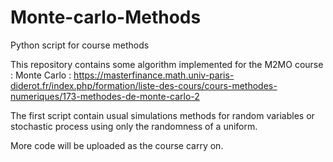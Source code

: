 # Monte-carlo-Methods
Python script for course methods

This repository contains some algorithm implemented for the M2MO course : Monte Carlo : https://masterfinance.math.univ-paris-diderot.fr/index.php/formation/liste-des-cours/cours-methodes-numeriques/173-methodes-de-monte-carlo-2

The first script contain usual simulations methods for random variables or stochastic process using only the randomness of a uniform.

More code will be uploaded as the course carry on.
